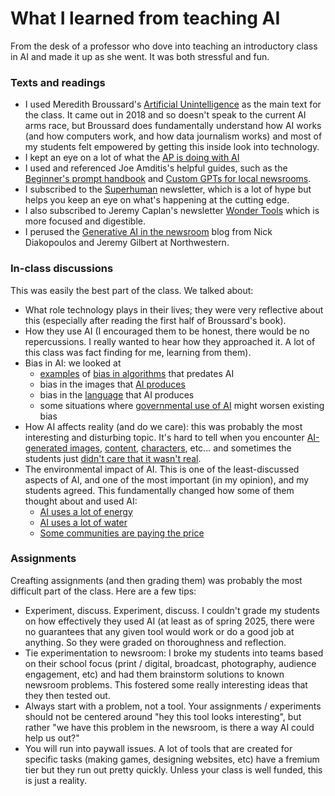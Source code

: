 # What I learned from teaching AI
From the desk of a professor who dove into teaching an introductory class in AI and made it up as she went. It was both stressful and fun. 

### Texts and readings
-    I used Meredith Broussard's [Artificial Unintelligence](https://www.amazon.com/Artificial-Unintelligence-Computers-Misunderstand-World/dp/0262038005) as the main text for the class. It came out in 2018 and so doesn't speak to the current AI arms race, but Broussard does fundamentally understand how AI works (and how computers work, and how data journalism works) and most of my students felt empowered by getting this inside look into technology. 
-    I kept an eye on a lot of what the [AP is doing with AI](https://www.ap.org/solutions/artificial-intelligence/)
-    I used and referenced Joe Amditis's helpful guides, such as the [Beginner's prompt handbook](https://jamditis.notion.site/Beginner-s-prompt-handbook-ChatGPT-for-local-news-publishers-15d1f07d5b194265a41fdd42955679b4) and [Custom GPTs for local newsrooms](https://jamditis.notion.site/Beginner-s-guide-Custom-GPTs-for-local-news-publishers-dd36d47275e34aacbc648f7fa926c2bc). 
-   I subscribed to the [Superhuman](https://www.superhuman.ai/) newsletter, which is a lot of hype but helps you keep an eye on what's happening at the cutting edge.
-   I also subscribed to Jeremy Caplan's newsletter [Wonder Tools](https://wondertools.substack.com/) which is more focused and digestible. 
-   I perused the [Generative AI in the newsroom](https://generative-ai-newsroom.com/) blog from Nick Diakopoulos and Jeremy Gilbert at Northwestern. 


### In-class discussions
This was easily the best part of the class. We talked about:
-   What role technology plays in their lives; they were very reflective about this (especially after reading the first half of Broussard's book).
-   How they use AI (I encouraged them to be honest, there would be no repercussions. I really wanted to hear how they approached it. A lot of this class was fact finding for me, learning from them). 
-   Bias in AI: we looked at 
    -    [examples](https://www.statnews.com/embedded-bias/) of [bias in algorithms](https://www.healthaffairs.org/do/10.1377/forefront.20210903.976632/full/) that predates AI
    -    bias in the images that [AI produces](https://www.bloomberg.com/graphics/2023-generative-ai-bias/)
    -    bias in the [language](https://news.uchicago.edu/story/ai-biased-against-speakers-african-american-english-study-finds) that AI produces
    -    some situations where [governmental use of AI](https://www.aclu.org/news/privacy-technology/ai-generated-police-reports-raise-concerns-around-transparency-bias) might worsen existing bias
-   How AI affects reality (and do we care): this was probably the most interesting and disturbing topic. It's hard to tell when you encounter [AI-generated images](https://www.nbcnews.com/tech/fake-images-hurricane-survivors-bizarre-meme-rcna174874), [content](https://www.youtubeeducation.com/watch?v=cQ54GDm1eL0), [characters](https://www.nytimes.com/2025/01/15/technology/ai-chatgpt-boyfriend-companion.html), etc... and sometimes the students just [didn't care that it wasn't real](https://www.youtubeeducation.com/watch?v=dsBzEOli-p0). 
-   The environmental impact of AI. This is one of the least-discussed aspects of AI, and one of the most important (in my opinion), and my students agreed. This fundamentally changed how some of them thought about and used AI: 
	-    [AI uses a lot of energy](https://www.washingtonpost.com/business/2024/03/07/ai-data-centers-power/)
    -    [AI uses a lot of water](https://www.theatlantic.com/technology/archive/2024/03/ai-water-climate-microsoft/677602/)
    -    [Some communities are paying the price](https://www.washingtonpost.com/business/2024/11/01/ai-data-centers-electricity-bills-google-amazon/)


### Assignments
Creafting assignments (and then grading them) was probably the most difficult part of the class. Here are a few tips: 
-    Experiment, discuss. Experiment, discuss. I couldn't grade my students on how effectively they used AI (at least as of spring 2025, there were no guarantees that any given tool would work or do a good job at anything. So they were graded on thoroughness and reflection. 
-    Tie experimentation to newsroom: I broke my students into teams based on their school focus (print / digital, broadcast, photography, audience engagement, etc) and had them brainstorm solutions to known newsroom problems. This fostered some really interesting ideas that they then tested out. 
-    Always start with a problem, not a tool. Your assignments / experiments should not be centered around "hey this tool looks interesting", but rather "we have this problem in the newsroom, is there a way AI could help us out?" 
-    You will run into paywall issues. A lot of tools that are created for specific tasks (making games, designing websites, etc) have a fremium tier but they run out pretty quickly. Unless your class is well funded, this is just a reality. 